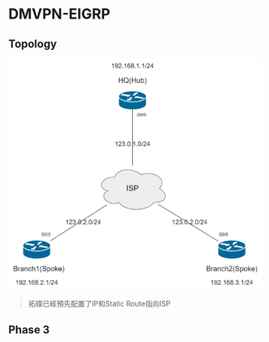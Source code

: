 # DMVPN-EIGRP #

## Topology ##

![](Image/Topology.png)

>拓樸已經預先配置了IP和Static Route指向ISP

## Phase 3 ##